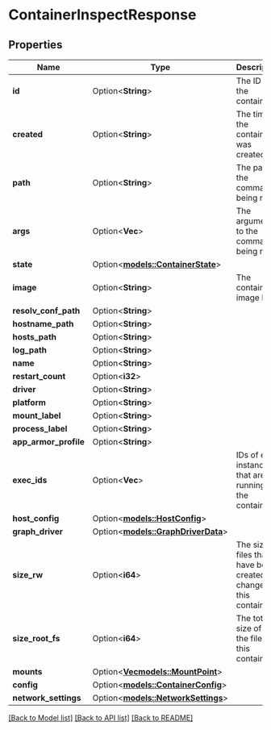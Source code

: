 # ContainerInspectResponse

## Properties

Name | Type | Description | Notes
------------ | ------------- | ------------- | -------------
**id** | Option<**String**> | The ID of the container | [optional]
**created** | Option<**String**> | The time the container was created | [optional]
**path** | Option<**String**> | The path to the command being run | [optional]
**args** | Option<**Vec<String>**> | The arguments to the command being run | [optional]
**state** | Option<[**models::ContainerState**](ContainerState.md)> |  | [optional]
**image** | Option<**String**> | The container's image ID | [optional]
**resolv_conf_path** | Option<**String**> |  | [optional]
**hostname_path** | Option<**String**> |  | [optional]
**hosts_path** | Option<**String**> |  | [optional]
**log_path** | Option<**String**> |  | [optional]
**name** | Option<**String**> |  | [optional]
**restart_count** | Option<**i32**> |  | [optional]
**driver** | Option<**String**> |  | [optional]
**platform** | Option<**String**> |  | [optional]
**mount_label** | Option<**String**> |  | [optional]
**process_label** | Option<**String**> |  | [optional]
**app_armor_profile** | Option<**String**> |  | [optional]
**exec_ids** | Option<**Vec<String>**> | IDs of exec instances that are running in the container. | [optional]
**host_config** | Option<[**models::HostConfig**](HostConfig.md)> |  | [optional]
**graph_driver** | Option<[**models::GraphDriverData**](GraphDriverData.md)> |  | [optional]
**size_rw** | Option<**i64**> | The size of files that have been created or changed by this container.  | [optional]
**size_root_fs** | Option<**i64**> | The total size of all the files in this container. | [optional]
**mounts** | Option<[**Vec<models::MountPoint>**](MountPoint.md)> |  | [optional]
**config** | Option<[**models::ContainerConfig**](ContainerConfig.md)> |  | [optional]
**network_settings** | Option<[**models::NetworkSettings**](NetworkSettings.md)> |  | [optional]

[[Back to Model list]](../README.md#documentation-for-models) [[Back to API list]](../README.md#documentation-for-api-endpoints) [[Back to README]](../README.md)


